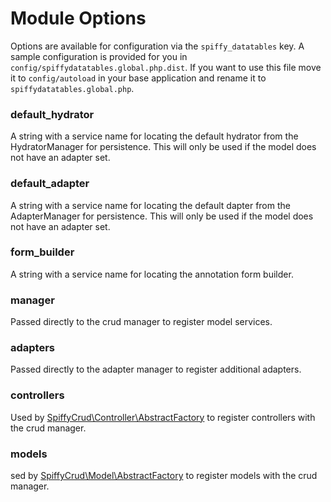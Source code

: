 # Module Options

Options are available for configuration via the `spiffy_datatables` key. A sample configuration is provided for you 
in `config/spiffydatatables.global.php.dist`. If you want to use this file move it to `config/autoload` in your base 
application and rename it to `spiffydatatables.global.php`.

### default_hydrator
A string with a service name for locating the default hydrator from the HydratorManager for persistence. This will only 
be used if the model does not have an adapter set.
                     
### default_adapter
A string with a service name for locating the default dapter from the AdapterManager for persistence. This will only be 
used if the model does not have an adapter set.
                     
### form_builder
A string with a service name for locating the annotation form builder.

### manager
Passed directly to the crud manager to register model services.

### adapters
Passed directly to the adapter manager to register additional adapters.

### controllers
Used by [SpiffyCrud\Controller\AbstractFactory](https://github.com/spiffyjr/spiffy-crud/blob/master/src/SpiffyCrud/Controller/AbstractFactory.php) to register controllers with the crud manager.

### models
sed by [SpiffyCrud\Model\AbstractFactory](https://github.com/spiffyjr/spiffy-crud/blob/master/src/SpiffyCrud/Model/AbstractFactory.php) to register models with the crud manager.
